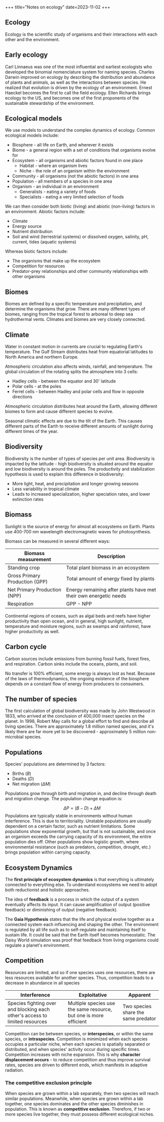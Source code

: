+++
title="Notes on ecology"
date=2023-11-02
+++

## Ecology

Ecology is the scientific study of organisms and their interactions with each other and the environment.

## Early ecology

Carl Linnaeus was one of the most influential and earliest ecologists who developed the binomial nomenclature system for naming species. Charles Darwin improved on ecology by describing the distribution and abundance of plants and animals, as well as the interactions between species. He realized that evolution is driven by the ecology of an environment. Ernest Haeckel becomes the first to call the field ecology. Ellen Richards brings ecology to the US, and becomes one of the first proponents of the sustainable stewardship of the environment.

## Ecological models

We use models to understand the complex dynamics of ecology. Common ecological models include:

- Biosphere - all life on Earth, and wherever it exists
- Biome - a general region with a set of conditions that organisms evolve for
- Ecosystem - all organisms and abiotic factors found in one place
	- Habitat - where an organism lives
	- Niche - the role of an organism within the environment
- Community - all organisms (not the abiotic factors) in one area
- Population - all members of a species in one area
- Organism - an individual in an environment
	- Generalists - eating a variety of foods
	- Specialists - eating a very limited selection of foods

We can then consider both biotic (living) and abiotic (non-living) factors in an environment. Abiotic factors include:

- Climate
- Energy source
- Nutrient distribution
- Soil and wind (terrestrial systems) or dissolved oxygen, salinity, pH, current, tides (aquatic systems)

Whereas biotic factors include:

- The organisms that make up the ecosystem
- Competition for resources
- Predator-prey relationships and other community relationships with other organisms

## Biomes

Biomes are defined by a specific temperature and precipitation, and determine the organisms that grow. There are many different types of biomes, ranging from the tropical forest to arboreal to deep sea hydrothermal vents. Climates and biomes are very closely connected.

## Climate

Water in constant motion in currents are crucial to regulating Earth's temperature. The Gulf Stream distributes heat from equatorial latitudes to North America and northern Europe.

Atmospheric circulation also affects winds, rainfall, and temperature. The global circulation of the rotating splits the atmosphere into 3 cells:

- Hadley cells - between the equator and 30' latitude
- Polar cells - at the poles
- Ferrel cells - between Hadley and polar cells and flow in opposite directions

Atmospheric circulation distributes heat around the Earth, allowing different biomes to form and cause different species to evolve.

Seasonal climatic effects are due to the tilt of the Earth. This causes different parts of the Earth to receive different amounts of sunlight during different times of the year.

## Biodiversity

Biodiversity is the number of types of species per unit area. Biodiversity is impacted by the latitude - high biodiversity is situated around the equator and low biodiversity is around the poles. The productivity and stabilization hypothesis is used to explain this difference in biodiversity:

- More light, heat, and precipitation and longer growing seasons
- Less variability in tropical climate
- Leads to increased specialization, higher speciation rates, and lower extinction rates

## Biomass

Sunlight is the source of energy for almost all ecosystems on Earth. Plants use 400-700 nm wavelength electromagnetic waves for photosynthesis.

Biomass can be measured in several different ways:

| Biomass measurement | Description |
|-------|-------|
| Standing crop | Total plant biomass in an ecosystem |
| Gross Primary Production (GPP) | Total amount of energy fixed by plants |
| Net Primary Production (NPP) | Energy remaining after plants have met their own energetic needs |
| Respiration | GPP - NPP |

Continental regions of oceans, such as algal beds and reefs have higher productivity than open ocean, and in general, high sunlight, nutrient, temperature and moisture regions, such as swamps and rainforest, have higher productivity as well.

## Carbon cycle

Carbon sources include emissions from burning fossil fuels, forest fires, and respiration. Carbon sinks include the oceans, plants, and soil.

No transfer is 100% efficient, some energy is always lost as heat. Because of the laws of thermodynamics, the ongoing existence of the biosphere depends on a constant flow of energy from producers to consumers.

## The number of species

The first calculation of global biodiversity was made by John Westwood in 1833, who arrived at the conclusion of 400,000 insect species on the planet. In 1998, Robert May calls for a global effort to find and describe all living species. There are approximately 1.8 million named species, and it's likely there are far more yet to be discovered - approximately 5 million non-microbial species.

## Populations

Species' populations are determined by 3 factors:

- Births ($B$)
- Deaths ($D$)
- Net migration ($\Delta M$)

Populations grow through birth and migration in, and decline through death and migration change. The population change equation is:

$$
\Delta P = (B - D) + \Delta M
$$
Populations are typically stable in environments without human interference. This is due to territoriality. Unstable populations are usually dependent on a certain factor, such as nutrient limitations. Some populations show exponential growth, but that is not sustainable, and once an organism exceeds the carrying capacity of its environment, the entire population dies off. Other populations show logistic growth, where environmental resistance (such as predators, competition, drought, etc.) brings population within carrying capacity.

## Ecosystem Dynamics

The **first principle of ecosystem dynamics** is that everything is ultimately connected to everything else. To understand ecosystems we need to adopt both reductionist and holistic approaches.

The idea of **feedback** is a process in which the output of a system eventually affects its input. It can cause amplification of output (positive feedback) or diminishing of output (negative feedback).

The **Gaia Hypothesis** states that the life and physical evolve together as a connected system each influencing and shaping the other. The environment is regulated by all life such as to self-regulate and maintaining itself to sustain life. It could be said that the Earth itself becomes homeostatic. The Daisy World simulation was proof that feedback from living organisms could regulate a planet's environment.

## Competition

Resources are limited, and so if one species uses one resources, there are less resources available for another species. Thus, competition leads to a decrease in abundance in all species

| Interference  | Exploitative | Apparent |
|--------------|-------------|----------|
| Species fighting over and blocking each other's access to limited resources | Multiple species use the same resource, but one is more efficient | Two species share the same predator |

Competition can be between species, or **interspecies**, or within the same species, or **intraspecies**. Competition is minimized when each species occupies a particular niche, when each species is spatially separated or distributed, and when species' activity occur during specific times. Competition increases with niche expansion. This is why **character displacement occurs** - to reduce competition and thus improve survival rates, species are driven to different ends, which manifests in adaptive radiation.

### The competitive exclusion principle

When species are grown within a lab separately, then two species will reach similar populations. Meanwhile, when species are grown within a lab together, one species dominates and the other species diminishes in population. This is known as **competitive exclusion**. Therefore, if two or more species live together, they must possess different ecological niches.
